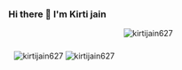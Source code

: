 ### Hi there 👋 I'm Kirti jain
<p align="center"> <img src="https://komarev.com/ghpvc/?username=kirtijain627" alt="kirtijain627" /> </p>

<!--
**kirtijain627/kirtijain627** is a ✨ _special_ ✨ repository because its `README.md` (this file) appears on your GitHub profile.

Here are some ideas to get you started:

- 🔭 I’m currently working on ...
- 🌱 I’m currently learning Data Science and Machine Learning
- 👯 I’m looking to collaborate on data science proects
- 🤔 I’m looking for help with ...
- 💬 Ask me about ...
- 📫 How to reach me: https://www.linkedin.com/in/kirti-jain-835986200/
- 😄 Pronouns: ...
- ⚡ Fun fact: ...
-->

<p align="left" style="padding:10px 10px 10px 10px"> <img src="https://github-readme-stats.vercel.app/api?username=kirtijain627&show_icons=true&theme=synthwave" alt="kirtijain627" /> <img src="https://github-readme-stats.vercel.app/api/top-langs?username=kirtijain627&show_icons=true&theme=synthwave" alt="kirtijain627" /></p>
